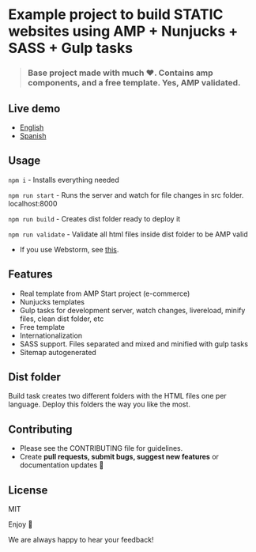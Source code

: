 # Example project to build STATIC websites using AMP + Nunjucks + SASS + Gulp tasks

> ### Base project made with much  :heart:. Contains amp components, and a free template. Yes, AMP validated.

## Live demo

* [English](https://ismaestro.github.io/ampjucks/en/home.html)
* [Spanish](https://ismaestro.github.io/ampjucks/es/home.html)

## Usage

`npm i` - Installs everything needed

`npm run start` - Runs the server and watch for file changes in src folder. localhost:8000

`npm run build` - Creates dist folder ready to deploy it

`npm run validate` - Validate all html files inside dist folder to be AMP valid

* If you use Webstorm, see [this](https://github.com/mozilla/nunjucks/issues/472).

## Features

* Real template from AMP Start project (e-commerce)
* Nunjucks templates
* Gulp tasks for development server, watch changes, livereload, minify files, clean dist folder, etc
* Free template
* Internationalization
* SASS support. Files separated and mixed and minified with gulp tasks
* Sitemap autogenerated

## Dist folder

Build task creates two different folders with the HTML files one per language. Deploy this folders the way you like the most.

## Contributing

- Please see the CONTRIBUTING file for guidelines.
- Create **pull requests, submit bugs, suggest new features** or documentation updates :wrench:

## License

MIT

Enjoy :metal:

We are always happy to hear your feedback!
